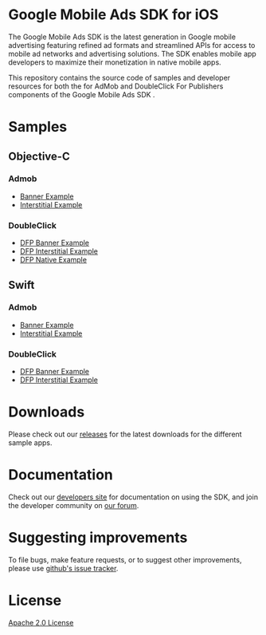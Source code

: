 Google Mobile Ads SDK for iOS
=============================
The Google Mobile Ads SDK is the latest generation in Google mobile advertising featuring refined ad formats and streamlined APIs for access to mobile ad networks and advertising solutions. The SDK enables mobile app developers to maximize their monetization in native mobile apps.

This repository contains the source code of samples and developer resources for both the for AdMob and DoubleClick For Publishers components of the Google Mobile Ads SDK .


# Samples

## Objective-C

### Admob
* [Banner Example](https://github.com/googleads/googleads-mobile-ios-examples/tree/master/Objective-C/admob/BannerExample)
* [Interstitial Example](https://github.com/googleads/googleads-mobile-ios-examples/tree/master/Objective-C/admob/InterstitialExample)

### DoubleClick
* [DFP Banner Example](https://github.com/googleads/googleads-mobile-ios-examples/tree/master/Objective-C/doubleclick/DFPBannerExample)
* [DFP Interstitial Example](https://github.com/googleads/googleads-mobile-ios-examples/tree/master/Objective-C/doubleclick/DFPInterstitialExample)
* [DFP Native Example](https://github.com/googleads/googleads-mobile-ios-examples/tree/master/Objective-C/doubleclick/DFPNativeExample)

## Swift

### Admob
* [Banner Example](https://github.com/googleads/googleads-mobile-ios-examples/tree/master/Swift/admob/BannerExample)
* [Interstitial Example](https://github.com/googleads/googleads-mobile-ios-examples/tree/master/Swift/admob/InterstitialExample)

### DoubleClick
* [DFP Banner Example](https://github.com/googleads/googleads-mobile-ios-examples/tree/master/Swift/doubleclick/DFPBannerExample)
* [DFP Interstitial Example](https://github.com/googleads/googleads-mobile-ios-examples/tree/master/Swift/doubleclick/DFPInterstitialExample)


Downloads
=========
Please check out our [releases](https://github.com/googleads/googleads-mobile-ios-examples/releases) for the latest downloads for the different sample apps.

Documentation
==============
Check out our [developers site](https://developers.google.com/mobile-ads-sdk/) for documentation on using the SDK, and join the developer community on [our forum](https://groups.google.com/forum/#!forum/google-admob-ads-sdk).

Suggesting improvements
=======================
To file bugs, make feature requests, or to suggest other improvements, please use [github's issue tracker](https://github.com/googleads/googleads-mobile-ios-examples/issues).

License
=======
[Apache 2.0 License](http://www.apache.org/licenses/LICENSE-2.0.html)

